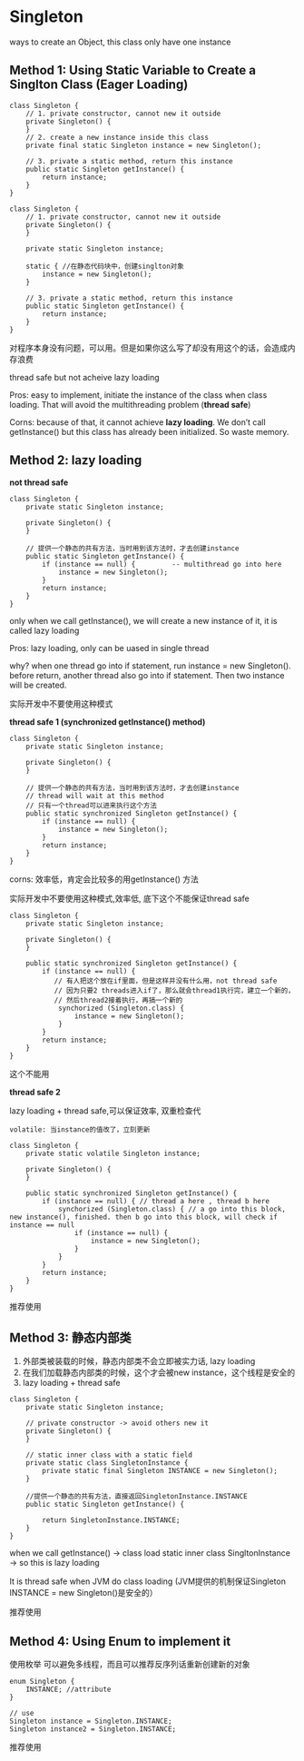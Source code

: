 # Singleton

ways to create an Object, this class only have one instance

## Method 1: Using Static Variable to Create a Singlton Class (Eager Loading)

```
class Singleton {
    // 1. private constructor, cannot new it outside
    private Singleton() {
    }
    // 2. create a new instance inside this class
    private final static Singleton instance = new Singleton();

    // 3. private a static method, return this instance
    public static Singleton getInstance() {
        return instance;
    }
}
```

```
class Singleton {
    // 1. private constructor, cannot new it outside
    private Singleton() {
    }
    
    private static Singleton instance;
    
    static { //在静态代码块中，创建singlton对象
        instance = new Singleton();
    }

    // 3. private a static method, return this instance
    public static Singleton getInstance() {
        return instance;
    }
}
```

对程序本身没有问题，可以用。但是如果你这么写了却没有用这个的话，会造成内存浪费&#x20;

thread safe but not acheive lazy loading&#x20;

Pros: easy to implement, initiate the instance of the class when class loading. That will avoid the multithreading problem (**thread safe**)

Corns: because of that, it cannot achieve **lazy loading**. We don’t call getInstance() but this class has already been initialized. So waste memory.&#x20;

## Method 2:  lazy loading&#x20;

**not thread safe**

```
class Singleton { 
    private static Singleton instance;
    
    private Singleton() {
    }

    // 提供一个静态的共有方法，当时用到该方法时，才去创建instance
    public static Singleton getInstance() {
        if (instance == null) {         -- multithread go into here
            instance = new Singleton();
        }
        return instance;
    }
}
```

only when we call getInstance(), we will create a new instance of it, it is called lazy loading

Pros: lazy loading, only can be uased in single thread

why? when one thread go into if statement, run instance = new Singleton(). before return, another thread also go into if statement. Then two instance will be created.&#x20;

&#x20;实际开发中不要使用这种模式

**thread safe 1 (synchronized getInstance() method)**

```
class Singleton { 
    private static Singleton instance;
    
    private Singleton() {
    }

    // 提供一个静态的共有方法，当时用到该方法时，才去创建instance
    // thread will wait at this method
    // 只有一个thread可以进来执行这个方法
    public static synchronized Singleton getInstance() {
        if (instance == null) {         
            instance = new Singleton();
        }
        return instance;
    }
}
```

corns: 效率低，肯定会比较多的用getInstance() 方法

实际开发中不要使用这种模式,效率低, 底下这个不能保证thread safe

```
class Singleton { 
    private static Singleton instance;
    
    private Singleton() {
    }

    public static synchronized Singleton getInstance() {
        if (instance == null) {   
           // 有人把这个放在if里面，但是这样并没有什么用，not thread safe
           // 因为只要2 threads进入if了，那么就会thread1执行完，建立一个新的，
           // 然后thread2接着执行，再搞一个新的
            synchorized (Singleton.class) {
                instance = new Singleton();
            }      
        }
        return instance;
    }
}
```

这个不能用

**thread safe 2**

lazy loading + thread safe,可以保证效率, 双重检查代

```
volatile: 当instance的值改了，立刻更新
```

```
class Singleton { 
    private static volatile Singleton instance;
    
    private Singleton() {
    }

    public static synchronized Singleton getInstance() {
        if (instance == null) { // thread a here , thread b here 
            synchorized (Singleton.class) { // a go into this block, new instance(), finished. then b go into this block, will check if instance == null
                if (instance == null) {
                    instance = new Singleton();
                }
            }      
        }
        return instance;
    }
}
```

推荐使用

## Method 3: 静态内部类

1. 外部类被装载的时候，静态内部类不会立即被实力话, lazy loading
2. 在我们加载静态内部类的时候，这个才会被new instance，这个线程是安全的
3. lazy loading + thread safe

```
class Singleton { 
    private static Singleton instance;
    
    // private constructor -> avoid others new it
    private Singleton() {
    }
    
    // static inner class with a static field
    private static class SingletonInstance {
        private static final Singleton INSTANCE = new Singleton();
    }
    
    //提供一个静态的共有方法，直接返回SingletonInstance.INSTANCE
    public static Singleton getInstance() {
        
        return SingletonInstance.INSTANCE;
    }
}
```

when we call getInstance() -> class load static inner class SingltonInstance -> so this is lazy loading&#x20;

It is thread safe when JVM do class loading (JVM提供的机制保证Singleton INSTANCE = new Singleton()是安全的）

推荐使用

## Method 4: Using Enum to implement it

使用枚举 可以避免多线程，而且可以推荐反序列话重新创建新的对象

```
enum Singleton {
    INSTANCE; //attribute
}

// use
Singleton instance = Singleton.INSTANCE;
Singleton instance2 = Singleton.INSTANCE;

```

推荐使用
